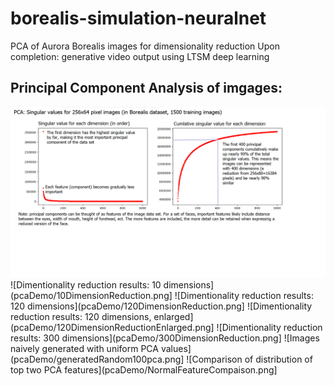 # borealis-simulation-neuralnet
PCA of Aurora Borealis images for dimensionality reduction
Upon completion: generative video output using LTSM deep learning

## Principal Component Analysis of imgages:

![PCA study of cumulative component importance](pcaDemo/pcaFeatures.png)
![Dimentionality reduction results: 10 dimensions](pcaDemo/10DimensionReduction.png]
![Dimentionality reduction results: 120 dimensions](pcaDemo/120DimensionReduction.png]
![Dimentionality reduction results: 120 dimensions, enlarged](pcaDemo/120DimensionReductionEnlarged.png]
![Dimentionality reduction results: 300 dimensions](pcaDemo/300DimensionReduction.png]
![Images naively generated with uniform PCA values](pcaDemo/generatedRandom100pca.png]
![Comparison of distribution of top two PCA features](pcaDemo/NormalFeatureCompaison.png]
